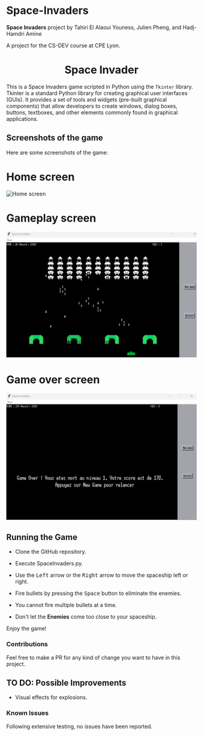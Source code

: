 # Space-Invaders

**Space Invaders** project by Tahiri El Alaoui Youness, Julien Pheng, and Hadj-Hamdri Amine

A project for the CS-DEV course at CPE Lyon.

<h1 align="center"> Space Invader </h1>

This is a Space Invaders game scripted in Python using the `Tkinter` library. Tkinter is a standard Python library for creating graphical user interfaces (GUIs). It provides a set of tools and widgets (pre-built graphical components) that allow developers to create windows, dialog boxes, buttons, textboxes, and other elements commonly found in graphical applications.

## Screenshots of the game

Here are some screenshots of the game:
# Home screen
![Home screen](https://github.com/Teay2026/Space_Invaders_Game/blob/main/Space_Invaders/ScreenShots/Capture%20d'%C3%A9cran%202024-01-16%20180602.png)

# Gameplay screen
![Gameplay screen](https://github.com/Teay2026/Space_Invaders_Game/blob/main/Space_Invaders/ScreenShots/action_screen.png)

# Game over screen
![Gameover screen](https://github.com/Teay2026/Space_Invaders_Game/blob/main/Space_Invaders/ScreenShots/gameover_screen.png)


## Running the Game

- Clone the GitHub repository.
  
- Execute SpaceInvaders.py.
  
- Use the <kbd>Left</kbd> arrow or the <kbd>Right</kbd> arrow to move the spaceship left or right.
  
- Fire bullets by pressing the <kbd>Space</kbd> button to eliminate the enemies.
  
- You cannot fire multiple bullets at a time.
  
- Don't let the **Enemies** come too close to your spaceship.

Enjoy the game!

### Contributions

Feel free to make a PR for any kind of change you want to have in this project.

## TO DO: Possible Improvements

* Visual effects for explosions.

### Known Issues

Following extensive testing, no issues have been reported.
